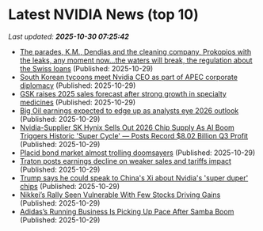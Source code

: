 # Latest NVIDIA News (top 10)
_Last updated: **2025-10-30 07:25:42**_

- [The parades, K.M., Dendias and the cleaning company, Prokopios with the leaks, any moment now…the waters will break, the regulation about the Swiss loans](https://en.protothema.gr/2025/10/29/the-parades-k-m-dendias-and-the-cleaning-company-prokopios-with-the-leaks-any-moment-nowthe-waters-will-break-the-regulation-about-the-swiss-loans/) (Published: 2025-10-29)
- [South Korean tycoons meet Nvidia CEO as part of APEC corporate diplomacy](https://www.digitimes.com/news/a20251029PD232/nvidia-jensen-huang-apec-diplomacy-south-korea.html) (Published: 2025-10-29)
- [GSK raises 2025 sales forecast after strong growth in specialty medicines](https://biztoc.com/x/a9897db302750a89) (Published: 2025-10-29)
- [Big Oil earnings expected to edge up as analysts eye 2026 outlook](https://biztoc.com/x/0c1b5c790a9f9666) (Published: 2025-10-29)
- [Nvidia-Supplier SK Hynix Sells Out 2026 Chip Supply As AI Boom Triggers Historic 'Super Cycle' — Posts Record $8.02 Billion Q3 Profit](https://biztoc.com/x/bc2ad418f90a4c37) (Published: 2025-10-29)
- [Placid bond market almost trolling doomsayers](https://biztoc.com/x/c34fdda650715812) (Published: 2025-10-29)
- [Traton posts earnings decline on weaker sales and tariffs impact](https://biztoc.com/x/9f356fc2e140ffb1) (Published: 2025-10-29)
- [Trump says he could speak to China's Xi about Nvidia's 'super duper' chips](https://biztoc.com/x/3ea739c986aad837) (Published: 2025-10-29)
- [Nikkei’s Rally Seen Vulnerable With Few Stocks Driving Gains](https://biztoc.com/x/8e685775b79889a7) (Published: 2025-10-29)
- [Adidas’s Running Business Is Picking Up Pace After Samba Boom](https://biztoc.com/x/7ca3b644b201629b) (Published: 2025-10-29)
